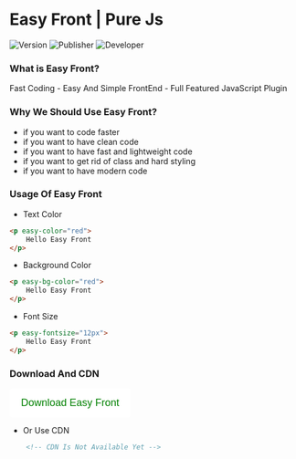 # Easy Front | Pure Js
![Version](https://img.shields.io/badge/version-v1.0.0-red)
![Publisher](https://img.shields.io/badge/publisher-YasTech-blue)
![Developer](https://img.shields.io/badge/developer-Hossein%20Araghi-white)
### What is Easy Front?
Fast Coding - Easy And Simple FrontEnd - Full Featured JavaScript Plugin
### Why We Should Use Easy Front?
- if you want to code faster
- if you want to have clean code
- if you want to have fast and lightweight code
- if you want to get rid of class and hard styling
- if you want to have modern code
### Usage Of Easy Front
- Text Color
```html
<p easy-color="red">
    Hello Easy Front
</p>
```
- Background Color
```html
<p easy-bg-color="red">
    Hello Easy Front
</p>
```
- Font Size
```html
<p easy-fontsize="12px">
    Hello Easy Front
</p>
```
### Download And CDN
<button style="background-color:white; padding:15px 20px; border-radius: 5px; border:none; color: green; font-size: 18px;">Download Easy Front</button>
- Or Use CDN
```html
    <!-- CDN Is Not Available Yet -->
```